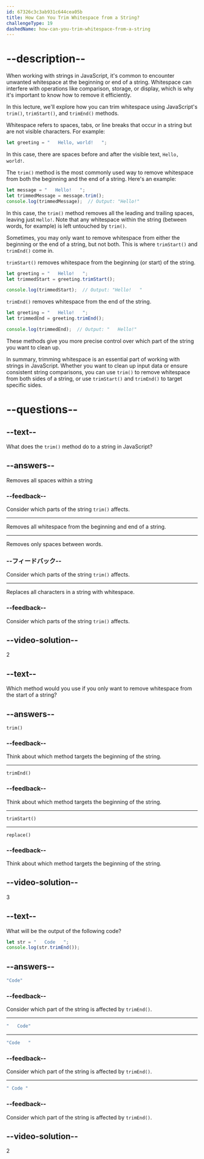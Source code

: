 ```yaml
---
id: 67326c3c3ab931c644cea05b
title: How Can You Trim Whitespace from a String?
challengeType: 19
dashedName: how-can-you-trim-whitespace-from-a-string
---
```


# --description--

When working with strings in JavaScript, it's common to encounter unwanted whitespace at the beginning or end of a string. Whitespace can interfere with operations like comparison, storage, or display, which is why it's important to know how to remove it efficiently.

In this lecture, we'll explore how you can trim whitespace using JavaScript's `trim()`, `trimStart()`, and `trimEnd()` methods.

Whitespace refers to spaces, tabs, or line breaks that occur in a string but are not visible characters. For example:

```js
let greeting = "   Hello, world!   ";
```

In this case, there are spaces before and after the visible text, `Hello, world!`.

The `trim()` method is the most commonly used way to remove whitespace from both the beginning and the end of a string. Here's an example:

```js
let message = "   Hello!   ";
let trimmedMessage = message.trim();
console.log(trimmedMessage);  // Output: "Hello!"
```

In this case, the `trim()` method removes all the leading and trailing spaces, leaving just `Hello!`. Note that any whitespace within the string (between words, for example) is left untouched by `trim()`.

Sometimes, you may only want to remove whitespace from either the beginning or the end of a string, but not both. This is where `trimStart()` and `trimEnd()` come in.

`trimStart()` removes whitespace from the beginning (or start) of the string.

```js
let greeting = "   Hello!   ";
let trimmedStart = greeting.trimStart();

console.log(trimmedStart);  // Output: "Hello!   "
```

`trimEnd()` removes whitespace from the end of the string.

```js
let greeting = "   Hello!   ";
let trimmedEnd = greeting.trimEnd();

console.log(trimmedEnd);  // Output: "   Hello!"
```

These methods give you more precise control over which part of the string you want to clean up.

In summary, trimming whitespace is an essential part of working with strings in JavaScript. Whether you want to clean up input data or ensure consistent string comparisons, you can use `trim()` to remove whitespace from both sides of a string, or use `trimStart()` and `trimEnd()` to target specific sides.

# --questions--

## --text--

What does the `trim()` method do to a string in JavaScript?

## --answers--

Removes all spaces within a string

### --feedback--

Consider which parts of the string `trim()` affects.

---

Removes all whitespace from the beginning and end of a string.

---

Removes only spaces between words.

### --フィードバック--

Consider which parts of the string `trim()` affects.

---

Replaces all characters in a string with whitespace.

### --feedback--

Consider which parts of the string `trim()` affects.

## --video-solution--

2

## --text--

Which method would you use if you only want to remove whitespace from the start of a string?

## --answers--

`trim()`

### --feedback--

Think about which method targets the beginning of the string.

---

`trimEnd()`

### --feedback--

Think about which method targets the beginning of the string.

---

`trimStart()`

---

`replace()`

### --feedback--

Think about which method targets the beginning of the string.

## --video-solution--

3

## --text--

What will be the output of the following code?

```js
let str = "   Code   ";
console.log(str.trimEnd());
```

## --answers--

```js
"Code"
```

### --feedback--

Consider which part of the string is affected by `trimEnd()`.

---

```js
"   Code"
```

---

```js
"Code   "
```

### --feedback--

Consider which part of the string is affected by `trimEnd()`.

---

```js
" Code "
```

### --feedback--

Consider which part of the string is affected by `trimEnd()`.

## --video-solution--

2
